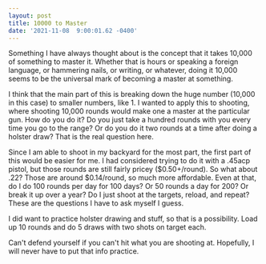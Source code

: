```yaml
--- 
layout: post 
title: 10000 to Master 
date: '2021-11-08  9:00:01.62 -0400' 
--- 
```

Something I have always thought about is the concept that it takes 10,000 of something to master it. Whether 
that is hours or speaking a foreign language, or hammering nails, or writing, or whatever, doing it 10,000 
seems to be the universal mark of becoming a master at something. 

I think that the main part of this is breaking down the huge number (10,000 in this case) to smaller numbers, 
like 1. I wanted to apply this to shooting, where shooting 10,000 rounds would make one a master at the 
particular gun. How do you do it? Do you just take a hundred rounds with you every time you go to the range? Or 
do you do it two rounds at a time after doing a holster draw? That is the real question here.

Since I am able to shoot in my backyard for the most part, the first part of this would be easier for me. I had 
considered trying to do it with a .45acp pistol, but those rounds are still fairly pricey ($0.50+/round). So 
what about .22? Those are around $0.14/round, so much more affordable. Even at that, do I do 100 rounds per day 
for 100 days? Or 50 rounds a day for 200? Or break it up over a year? Do I just shoot at the targets, reload, 
and repeat? These are the questions I have to ask myself I guess. 

I did want to practice holster drawing and stuff, so that is a possibility. Load up 10 rounds and do 5 draws 
with two shots on target each. 

Can't defend yourself if you can't hit what you are shooting at. Hopefully, I will never have to put that info 
practice. 
